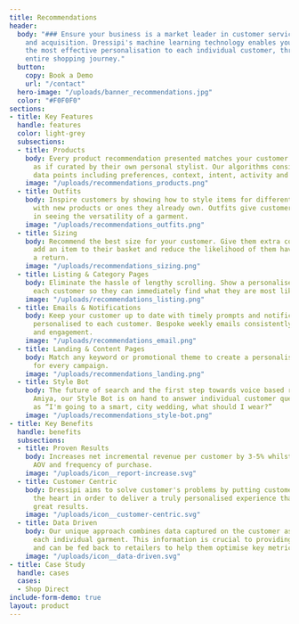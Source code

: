 ```yaml
---
title: Recommendations
header:
  body: "### Ensure your business is a market leader in customer service, loyalty
    and acquisition. Dressipi's machine learning technology enables you to provide
    the most effective personalisation to each individual customer, throughout their
    entire shopping journey."
  button:
    copy: Book a Demo
    url: "/contact"
  hero-image: "/uploads/banner_recommendations.jpg"
  color: "#F0F0F0"
sections:
- title: Key Features
  handle: features
  color: light-grey
  subsections:
  - title: Products
    body: Every product recommendation presented matches your customer’s preferences
      as if curated by their own personal stylist. Our algorithms consider multiple
      data points including preferences, context, intent, activity and trend sentiment.
    image: "/uploads/recommendations_products.png"
  - title: Outfits
    body: Inspire customers by showing how to style items for different occasions
      with new products or ones they already own. Outfits give customers the confidence
      in seeing the versatility of a garment.
    image: "/uploads/recommendations_outfits.png"
  - title: Sizing
    body: Recommend the best size for your customer. Give them extra confidence to
      add an item to their basket and reduce the likelihood of them having to make
      a return.
    image: "/uploads/recommendations_sizing.png"
  - title: Listing & Category Pages
    body: Eliminate the hassle of lengthy scrolling. Show a personalised listing for
      each customer so they can immediately find what they are most likely to buy.
    image: "/uploads/recommendations_listing.png"
  - title: Emails & Notifications
    body: Keep your customer up to date with timely prompts and notifications completely
      personalised to each customer. Bespoke weekly emails consistently increase retention
      and engagement.
    image: "/uploads/recommendations_email.png"
  - title: Landing & Content Pages
    body: Match any keyword or promotional theme to create a personalised alternative
      for every campaign.
    image: "/uploads/recommendations_landing.png"
  - title: Style Bot
    body: The future of search and the first step towards voice based recommendations.
      Amiya, our Style Bot is on hand to answer individual customer questions such
      as “I'm going to a smart, city wedding, what should I wear?”
    image: "/uploads/recommendations_style-bot.png"
- title: Key Benefits
  handle: benefits
  subsections:
  - title: Proven Results
    body: Increases net incremental revenue per customer by 3-5% whilst also increasing
      AOV and frequency of purchase.
    image: "/uploads/icon__report-increase.svg"
  - title: Customer Centric
    body: Dressipi aims to solve customer's problems by putting customer needs at
      the heart in order to deliver a truly personalised experience that delivers
      great results.
    image: "/uploads/icon__customer-centric.svg"
  - title: Data Driven
    body: Our unique approach combines data captured on the customer as well as on
      each individual garment. This information is crucial to providing true personalisation,
      and can be fed back to retailers to help them optimise key metrics.
    image: "/uploads/icon__data-driven.svg"
- title: Case Study
  handle: cases
  cases:
  - Shop Direct
include-form-demo: true
layout: product
---
```


